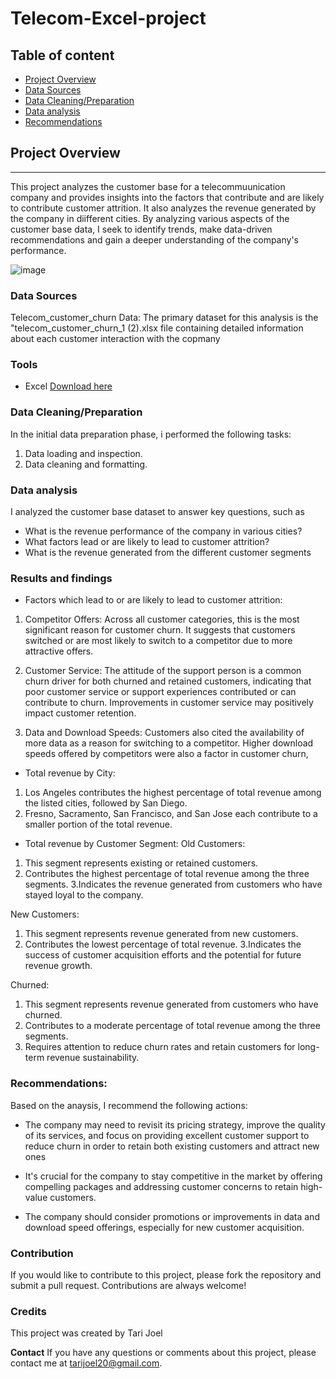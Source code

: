 
# Telecom-Excel-project
## Table of content
- [Project Overview](#project-overview)
- [Data Sources](#data-sources)
- [Data Cleaning/Preparation](#data-cleaningpreparation)
- [Data analysis](#data-analysis)
- [Recommendations](#recommendations)

## Project Overview
---
This project analyzes the  customer base  for a telecommuunication company and provides insights into the factors that contribute and are likely to contribute customer attrition. It also analyzes the revenue generated by the company in diifferent cities. By analyzing various aspects of the customer base data, I seek to identify trends, make data-driven recommendations and gain a deeper understanding of the company's performance.


 ![image](https://github.com/Hometyu/Telecom-Excel-project/assets/133088878/e290ef94-0f20-4b1d-87d9-7619144fc6f2)

### Data Sources
Telecom_customer_churn Data: The primary dataset for this analysis is the "telecom_customer_churn_1 (2).xlsx file containing detailed information about each customer interaction with the copmany

### Tools
- Excel [ Download here](https://microsoft.com)

### Data Cleaning/Preparation

In the initial data preparation phase, i performed the following tasks:
1. Data loading and inspection.
2. Data cleaning and formatting.
   
### Data analysis
I analyzed the customer base dataset to answer key questions, such as 
- What is the revenue performance of the company in various cities?
- What factors lead or are likely to lead to customer attrition?
- What is the revenue generated from the different customer segments


 ### Results and findings
- Factors which lead to or are likely to lead to customer attrition:
1. Competitor Offers:
  Across all customer categories, this is the most significant reason for customer churn. It suggests that customers 
  switched or are most likely to switch to a competitor due to more attractive offers.
  
2. Customer Service:
  The attitude of the support person is a common churn driver for both churned and retained customers, indicating that poor 
  customer service or support experiences contributed or can contribute to churn.
  Improvements in customer service may positively impact customer retention.
  
3. Data and Download Speeds:
  Customers also cited the availability of more data as a reason for switching to a competitor. Higher download speeds 
  offered by competitors were also a factor in customer churn,
  
- Total revenue by City:
1. Los Angeles contributes the highest percentage of total revenue among the listed cities, followed by San Diego.
2. Fresno, Sacramento, San Francisco, and San Jose each contribute to a smaller portion of the total revenue.
 
- Total revenue by Customer Segment:
Old Customers:
1. This segment represents existing or retained customers.
2. Contributes the highest percentage of total revenue among the three segments.
3.Indicates the revenue generated from customers who have stayed loyal to the company.

New Customers:
1. This segment represents revenue generated from new customers.
2. Contributes the lowest percentage of total revenue.
3.Indicates the success of customer acquisition efforts and the potential for future revenue growth.

Churned:
1. This segment represents revenue generated from customers who have churned.
2. Contributes to a moderate percentage of total revenue among the three segments.
3. Requires attention to reduce churn rates and retain customers for long-term revenue sustainability.

### Recommendations:
Based on the anaysis, I recommend the following actions:
- The company may need to revisit its pricing strategy, improve the quality of its services, and focus on providing excellent customer support to reduce churn in order to retain both existing customers and attract new ones

- It's crucial for the company to stay competitive in the market by offering compelling packages and addressing customer concerns to retain high-value customers.

- The company should consider promotions or improvements in data and download speed offerings, especially for new customer acquisition.

### Contribution
If you would like to contribute to this project, please fork the repository and submit a pull request. Contributions are always welcome!

### Credits
This project was created by Tari Joel 

**Contact**
If you have any questions or comments about this project, please contact me at tarijoel20@gmail.com.

